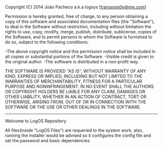 Copyright (C) 2014 João Pacheco a.k.a logsys [transpois0n@me.com]

Permission is hereby granted, free of charge, to any person obtaining a copy of this software and
associated documentation files (the "Software"), to deal in the Software without restriction,
including without limitation the rights to use, copy, modify, merge, publish, distribute, sublicense,
copies of the Software, and to permit persons to whom the Software is furnished to do so,
subject to the following conditions:

-The above copyright notice and this permission notice shall be included in all copies or substantial portions of the Software.
-Visible credit is given to the original author.
-The software is distributed in a non-profit way.

THE SOFTWARE IS PROVIDED "AS IS", WITHOUT WARRANTY OF ANY KIND, EXPRESS OR IMPLIED, INCLUDING BUT NOT LIMITED TO THE
WARRANTIES OF MERCHANTABILITY, FITNESS FOR A PARTICULAR PURPOSE AND NONINFRINGEMENT. IN NO EVENT SHALL THE AUTHORS OR
COPYRIGHT HOLDERS BE LIABLE FOR ANY CLAIM, DAMAGES OR OTHER LIABILITY, WHETHER IN AN ACTION OF CONTRACT, TORT OR OTHERWISE,
ARISING FROM, OUT OF OR IN CONNECTION WITH THE SOFTWARE OR THE USE OR OTHER DEALINGS IN THE SOFTWARE.

-------------------------------------------------------------------------------------------------------------------------------

Welcome to LogOS Repository

All files(inside "LogOS Files") are requeried to the system work, also, running the installer would be advised so it configures the config file and set the password and basic dependencies
